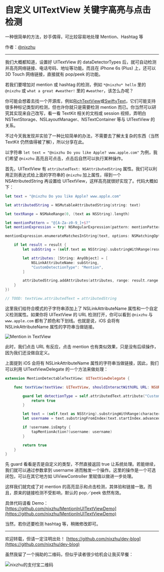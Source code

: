 
# 自定义 UITextView 关键字高亮与点击检测

一种很简单的方法，妙手偶得，可比较容易地处理 Mention、Hashtag 等

作者：[@nixzhu](https://twitter.com/nixzhu)

---

我们大概都知道，设置好 UITextView 的 dataDetectorTypes 后，就可自动检测并高亮网络链接、电话号码、地址等功能。而且在 iPhone 6s (Plus) 上，还可以 3D Touch 网络链接，直接就有 pop/peek 的功能。

若我们要增加对 mention 或 hashtag 的检测，例如 `*@nixzhu* hello` 里的 `@nixzhu` 或 `what a great #weather!` 里的 `#weather`，该怎么办呢？

你可能会想着去找一个开源库，例如[RichTextView](https://github.com/kevinzhow/RichTextView)或[SwiftyText](https://github.com/kejinlu/SwiftyText)，它们可能支持很多种标记类型的检测，但也许你就只是需要检测 mention 而已。你当然可以研究其实现来自己改写，看一看 TextKit 相关的文档或 session 视频，弄明白 NSTextStorage、NSLayoutManager、NSTextContainer 等与 UITextView 的关系。

不过今天我发现并实验了一种比较简单的办法，不需要去了解太复杂的东西（当然 TextKit 仍然值得被了解），所以分享在此。

以字符串 `let text = "@nixzhu Do you like Apple? www.apple.com"` 为例，我们希望 `@nixzhu` 高亮且可点击，点击后自然可以执行某种操作。

首先，UITextView 有 `attributedText: NSAttributedString` 属性。我们可以利用正则表达式给上面的字符串的 `@nixzhu` 加上属性，得到一个 NSAttributedString 再设置给 UITextView，这样高亮就很好实现了。代码大概如下：

``` swift
let text = "@nixzhu Do you like Apple? www.apple.com"

let attributedString = NSMutableAttributedString(string: text)

let textRange = NSMakeRange(0, (text as NSString).length)

let mentionPattern = "@[A-Za-z0-9_]+$?"
let mentionExpression = try! NSRegularExpression(pattern: mentionPattern, options: NSRegularExpressionOptions())

mentionExpression.enumerateMatchesInString(text, options: NSMatchingOptions(), range: textRange, usingBlock: { result, flags, stop in

    if let result = result {
        let subString = (self.text as NSString).substringWithRange(result.range)

        let attributes: [String: AnyObject] = [
            NSLinkAttributeName: subString,
            "CustomDetectionType": "Mention",
        ]

        attributedString.addAttributes(attributes, range: result.range )
    }
})

// TOOD: textView.attributedText = attributedString
```

这里我们给符合模式的子字符串添加上了 NSLinkAttributeName 属性和一个自定义检测属性。如果你将 UITextView 的 URL 检测打开，你可以看到 `@nixzhu` 与 `www.apple.com` 都有了颜色和下划线。也就是说，iOS 会将有 NSLinkAttributeName 属性的字符串当做链接。

![Mention in TextView](https://raw.githubusercontent.com/nixzhu/dev-blog/master/images/mention_textview.png)

此时，我们点击 URL 有反应，点击 mention 也有类似效果，只是没有后续操作，因为我们还没做自定义。

上面提到 iOS 会将有 NSLinkAttributeName 属性的字符串当做链接，因此，我们可以利用 UITextViewDelegate 的一个方法来做处理：

``` swift
extension MentionDetectableTextView: UITextViewDelegate {

    func textView(textView: UITextView, shouldInteractWithURL URL: NSURL, inRange characterRange: NSRange) -> Bool {

        guard let detectionType = self.attributedText.attribute("CustomDetectionType", atIndex: characterRange.location, effectiveRange: nil) as? String where detectionType == "Mention" else {
            return true
        }

        let text = (self.text as NSString).substringWithRange(characterRange)
        let username = text.substringFromIndex(text.startIndex.advancedBy(1))

        if !username.isEmpty {
            tapMentionAction?(username: username)
        }

        return true
    }
}
```

先 guard 看看是否是自定义的类型，不然直接返回 true 让系统处理。若能继续，我们就可以通过参数拿到 username 进而触发一个操作。这里的操作是一个可选闭包，可以在其它地方如 UIViewController 里赋值以做进一步处理。

这样我们就完成了对 mention 的高亮显示和点击检测，其体验和链接一致。而且，原来的链接检测不受影响，默认的 pop／peek 依然有效。

具体代码请看 Demo：[https://github.com/nixzhu/MentionInUITextViewDemo](https://github.com/nixzhu/MentionInUITextViewDemo)

当然，若你还要检测 hashtag 等，稍微修改即可。

---

欢迎转载，但请一定注明出处！ [https://github.com/nixzhu/dev-blog](https://github.com/nixzhu/dev-blog)

虽然我留了一个捐助的二维码，但似乎读者很少给机会让我买早餐：

![nixzhu的支付宝二维码](https://github.com/nixzhu/dev-blog/raw/master/images/nixzhu_alipay.png)
